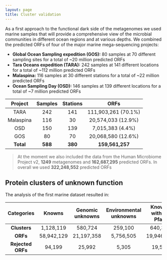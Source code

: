 ```yaml
---
layout: page
title: Cluster validation
---
```


As a first approach to the functional dark side of the metagenomes we used marine samples that will provide a comprehensive view of the microbial communities in different ocean regions and at various depths. We combined the predicted ORFs of four of the major marine mega-sequencing projects:

-   **Global Ocean Sampling expedition (GOS):** 80 samples at 70 different sampling sites for a total of ~20 million predicted ORFs
-   **Tara Oceans expedition (TARA):** 242 samples at 141 different locations for a total of ~112 million predicted ORFs
-   **Malaspina:** 116 samples at 30 different stations for a total of ~22 million predicted ORFs
-   **Ocean Sampling Day (OSD):** 146 samples at 139 different locations for a total of ~7 million predicted ORFs

|  Project  | Samples | Stations |         ORFs        |
| :-------: | :-----: | :------: | :-----------------: |
|    TARA   |   242   |    141   | 111,903,261 (70.1%) |
| Malaspina |   116   |    30    |  20,574,033 (12.9%) |
|    OSD    |   150   |    139   |   7,015,383 (4.4%)  |
|    GOS    |    80   |    70    |  20,068,580 (12.6%) |
| **Total** | **588** |  **380** |   **159,561,257**   |

> At the moment we also included the data from the Human Microbiome Project v2, **1249** metagenomes and **162,687,295** predicted ORFs. In overall we used **322,248,552** predicted ORFs

## Protein clusters of unknown function

The analysis of the first marine dataset resulted in:

|     Categories    |   Knowns   | Genomic unknowns | Environmental unknowns | Knowns without Pfam |
| :---------------: | :--------: | :--------------: | :--------------------: | :-----------------: |
|    **Clusters**   |  1,128,119 |      580,724     |         259,100        |       640,388       |
|      **ORFs**     | 58,942,129 |    21,197,358    |        5,756,505       |      19,946,569     |
| **Rejected ORFs** |   94,199   |      25,992      |          5,305         |        19,505       |
